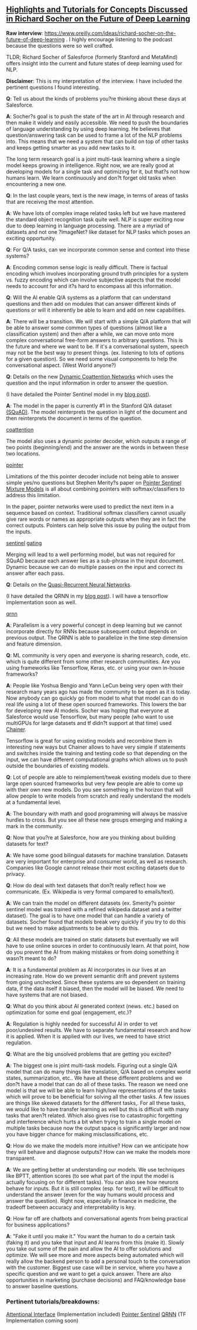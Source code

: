 ## [Highlights and Tutorials for Concepts Discussed in Richard Socher on the Future of Deep Learning](https://www.oreilly.com/ideas/richard-socher-on-the-future-of-deep-learning)

**Raw interview**: https://www.oreilly.com/ideas/richard-socher-on-the-future-of-deep-learning . I highly encourage listening to the podcast because the questions were so well crafted. 

TLDR; Richard Socher of Salesforce (formerly Stanford and MetaMind) offers insight into the current and future states of deep learning used for NLP. 

**Disclaimer**: This is my interpretation of the interview. I have included the pertinent questions I found interesting.

**Q**: Tell us about the kinds of problems you?re thinking about these days at Salesforce.

**A**: Socher?s goal is to push the state of the art in AI through research and then make it widely and easily accessible. We need to push the boundaries of language understanding by using deep learning. He believes that question/answering task can be used to frame a lot of the NLP problems into. This means that we need a system that can build on top of other tasks and keeps getting smarter as you add new tasks to it. 

The long term research goal is a joint multi-task learning where a single model keeps growing in intelligence. Right now, we are really good at developing models for a single task and optimizing for it, but that?s not how humans learn. We learn continuously and don?t forget old tasks when encountering a new one.

**Q**: In the last couple years, text is the new image, in terms of areas of tasks that are receivng the most attention.

**A**: We have lots of complex image related tasks left but we have mastered the standard object recognition task quite well. NLP is super exciting now due to deep learning in language processing. There are a myriad of datasets and not one ?ImageNet? like dataset for NLP tasks which poses an exciting opportunity. 

**Q**: For Q/A tasks, can we incorporate common sense and context into these systems?

**A**: Encoding common sense logic is really difficult. There is factual encoding which involves incorporating ground truth principles for a system vs. fuzzy encoding which can involve subjective aspects that the model needs to account for and it?s hard to encompass all this information. 

**Q**: Will the AI enable Q/A systems as a platform that can understand questions and then add on modules that can answer different kinds of questions or will it inherently be able to learn and add on new capabilities.

**A**: There will be a transition. We will start with a simple Q/A platform that will be able to answer some common types of questions (almost like a classification system) and then after a while, we can move onto more complex conversational free-form answers to arbitrary questions. This is the future and where we want to be. If it's a conversational system, speech may not be the best way to present things. (ex. listening to lots of options for a given question). So we need some visual components to help the conversational aspect. (West World anyone?)

**Q**: Details on the new [Dynamic Coattention Networks](https://arxiv.org/abs/1611.01604) which uses the question and the input information in order to answer the question. 

(I have detailed the Pointer Sentinel model in my [blog post](https://theneuralperspective.com/2016/10/04/pointer-sentinel-mixture-models/)).

**A**: The model in the paper is currently #1 in the Stanford Q/A dataset [(SQuAD)](https://rajpurkar.github.io/SQuAD-explorer/). The model reinterprets the question in light of the document and then reinterprets the document in terms of the question. 

[coattention](images/future_socher/coattention.png)

The model also uses a dynamic pointer decoder, which outputs a range of two points (beginning/end) and the answer are the words in between these two locations. 

[pointer](images/future_socher/pointer.png)

Limitations of the this pointer decoder include not being able to answer simple yes/no questions but Stephen Merity?s paper on [Pointer Sentinel Mixture Models](https://arxiv.org/abs/1609.07843) is all about combining pointers with softmax/classifiers to address this limitation.

In the paper, pointer networks were used to predict the next item in a sequence based on context. Traditional softmax classifiers cannot usually give rare words or names as appropriate outputs when they are in fact the correct outputs. Pointers can help solve this issue by puling the output from the inputs. 

[sentinel](images/future_socher/diagram.png)
[gating](images/future_socher/gating.png)

Merging will lead to a well performing model, but was not required for SQuAD because each answer lies as a sub-phrase in the input document. Dynamic because we can do multiple passes on the input and correct its answer after each pass. 

**Q**: Details on the [Quasi-Recurrent Neural Networks](https://arxiv.org/abs/1611.01576).

(I have detailed the QRNN in my [blog post](https://theneuralperspective.com/2016/12/16/quasi-recurrent-neural-networks/)). I will have a tensorflow implementation soon as well.

[qrnn](images/future_socher/quasi.png)

**A**: Parallelism is a very powerful concept in deep learning but we cannot incorporate directly for RNNs because subsequent output depends on previous output. The QRNN is able to parallelize in the time step dimension and feature dimension. 

**Q**: ML community is very open and everyone is sharing research, code, etc. which is quite different from some other research communities. Are you using frameworks like Tensorflow, Keras, etc. or using your own in-house frameworks?

**A**: People like Yoshua Bengio and Yann LeCun being very open with their research many years ago has made the community to be open as it is today. Now anybody can go quickly go from model to what that model can do in real life using a lot of these open sourced frameworks. This lowers the bar for developing new AI models. Socher was hoping that everyone at Salesforce would use Tensorflow, but many people (who want to use multiGPUs for large datasets and tf didn?t support at that time) used [Chainer](http://chainer.org/).

Tensorflow is great for using existing models and recombine them in interesting new ways but Chainer allows to have very simple if statements and switches inside the training and testing code so that depending on the input, we can have different computational graphs which allows us to push outside the boundaries of existing models. 

**Q**: Lot of people are able to reimplement/tweak existing models due to there large open sourced frameworks but very few people are able to come up with their own new models. Do you see something in the horizon that will allow people to write models from scratch and really understand the models at a fundamental level.

**A**: The boundary with math and good programming will always be massive hurdles to cross. But you see all these new groups emerging and making a mark in the community.

**Q**: Now that you?re at Salesforce, how are you thinking about building datasets for text?

**A**: We have some good bilingual datasets for machine translation. Datasets are very important for enterprise and consumer world, as well as research. Companies like Google cannot release their most exciting datasets due to privacy. 

**Q**: How do deal with text datasets that don?t really reflect how we communicate. (Ex. Wikipedia is very formal compared to emails/text).

**A**: We can train the model on different datasets (ex. Smerity?s pointer sentinel model was trained with a refined wikipedia dataset and a twitter dataset). The goal is to have one model that can handle a variety of datasets. Socher found that models break very quickly if you try to do this but we need to make adjustments to be able to do this.

**Q**: All these models are trained on static datasets but eventually we will have to use online sources in order to continuously learn. At that point, how do you prevent the AI from making mistakes or from doing something it wasn?t meant to do?

**A**: It is a fundamental problem as AI incorporates in our lives at an increasing rate. How do we prevent semantic drift and prevent systems from going unchecked. Since these systems are so dependent on training data, if the data itself it biased, then the model will be biased. We need to have systems that are not biased.

**Q**: What do you think about AI generated context (news. etc.) based on optimization for some end goal (engagement, etc.)?

**A**: Regulation is highly needed for successful AI in order to vet poor/undesired results. We have to separate fundamental research and how it is applied. When it is applied with our lives, we need to have strict regulation. 

**Q**: What are the big unsolved problems that are getting you excited?

**A**: The biggest one is joint multi-task models. Figuring out a single Q/A model that can do many things like translation, Q/A based on complex world states, summarization, etc.. We have all these different problems and we don?t have a model that can do all of these tasks. The reason we need one model is that we will be able to learn high/low representations of the tasks which will prove to be beneficial for solving all the other tasks. A few issues are things like skewed datasets for the different tasks,. For all these tasks, we would like to have transfer learning as well but this is difficult with many tasks that aren?t related. Which also gives rise to catastrophic forgetting and interference which hurts a bit when trying to train a single model on multiple tasks because now the output space is significantly larger and now you have bigger chance for making misclassifications, etc. 

**Q**: How do we make the models more intuitive? How can we anticipate how they will behave and diagnose outputs? How can we make the models more transparent.

**A**: We are getting better at understanding our models. We use techniques like BPTT, attention scores (to see what part of the input the model is actually focusing on for different tasks). You can also see how neurons behave for inputs. But it is still complex (esp. for text), it will be difficult to understand the answer (even for the way humans would process and answer the question). Right now, especially in finance in medicine, the tradeoff between accuracy and interpretability is key. 

**Q**: How far off are chatbots and conversational agents from being practical for business applications?

**A**: "Fake it until you make it." You want the human to do a certain task (faking it) and you take that input and AI learns from this (make it). Slowly you take out some of the pain and allow the AI to offer solutions and optimize. We will see more and more aspects being automated which will really allow the backend person to add a personal touch to the conversation with the customer. Biggest use case will be in service, where you have a specific question and we want to get a quick answer. There are also opportunities in marketing (purchase decisions) and FAQ/knowledge base to answer baseline questions.

### Pertinent tutorials/breakdowns:

[Attentional Interface](https://theneuralperspective.com/2016/11/20/recurrent-neural-network-rnn-part-4-attentional-interfaces/) (Implementation included)
[Pointer Sentinel](https://theneuralperspective.com/2016/10/04/pointer-sentinel-mixture-models/)
[QRNN](https://theneuralperspective.com/2016/12/16/quasi-recurrent-neural-networks/) (TF Implementation coming soon)


